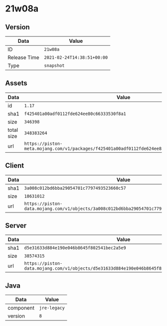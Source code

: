 # 21w08a

## Version

|**Data**        | **Value**                 |
|----------------|-------------------------|
| ID   | ```21w08a```   |
| Release Time   | ```2021-02-24T14:38:51+00:00```   |
| Type   | ```snapshot```   |

## Assets

|**Data**        | **Value**                 |
|----------------|-------------------------|
| id   | ```1.17```   |
| sha1   | ```f425401a00adf0112fde624ee80c66333530f8a1```   |
| size   | ```346398```   |
| total size  | ```348383264```  |
| url       | ```https://piston-meta.mojang.com/v1/packages/f425401a00adf0112fde624ee80c66333530f8a1/1.17.json``` |

## Client

|**Data**        | **Value**                 |
|----------------|-------------------------|
| sha1   | ```3a008c012bd6bba29054701c7797493523660c57```   |
| size   | ```18631012```   |
| url       | ```https://piston-data.mojang.com/v1/objects/3a008c012bd6bba29054701c7797493523660c57/client.jar``` |

## Server

|**Data**        | **Value**                 |
|----------------|-------------------------|
| sha1   | ```d5e31633d884e190e046b8645f802541bec2a5e9```   |
| size   | ```38574315```   |
| url       | ```https://piston-data.mojang.com/v1/objects/d5e31633d884e190e046b8645f802541bec2a5e9/server.jar``` |

## Java

|**Data**        | **Value**                 |
|----------------|-------------------------|
| component   | ```jre-legacy```   |
| version   | ```8```   |